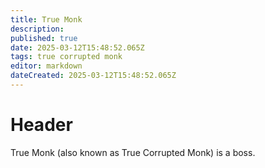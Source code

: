 ```yaml
---
title: True Monk
description: 
published: true
date: 2025-03-12T15:48:52.065Z
tags: true corrupted monk
editor: markdown
dateCreated: 2025-03-12T15:48:52.065Z
---
```


# Header
True Monk (also known as True Corrupted Monk) is a boss.